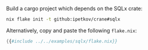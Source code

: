 Build a cargo project which depends on the SQLx crate:

```sh
nix flake init -t github:ipetkov/crane#sqlx
```

Alternatively, copy and paste the following `flake.nix`:

```nix
{{#include ../../examples/sqlx/flake.nix}}
```
